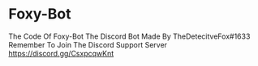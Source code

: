 # Foxy-Bot
The Code Of Foxy-Bot The Discord Bot Made By TheDetecitveFox#1633 Remember To Join The Discord Support Server https://discord.gg/CsxpcqwKnt
